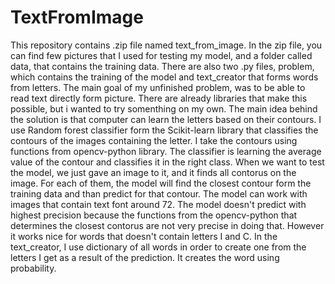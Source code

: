# TextFromImage
This repository contains .zip file named text_from_image.
In the zip file, you can find few pictures that I used for testing my model, and a folder called data, that contains the training data.
There are also two .py files, problem, which contains the training of the model and text_creator that forms words from letters.
The main goal of my unfinished problem, was to be able to read text directly form picture.
There are already libraries that make this possible, but i wanted to try somenthing on my own.
The main idea behind the solution is that computer can learn the letters based on their contours.
I use Random forest classifier form the Scikit-learn library that classifies the contours of the images containing the letter.
I take the contours using functions from opencv-python library.
The classifier is learning the average value of the contour and classifies it in the right class.
When we want to test the model, we just gave an image to it, and it finds all contorus on the image. For each of them, the model will find the
closest contour form the training data and than predict for that contour.
The model can work with images that contain text font around 72. 
The model doesn't predict with highest precision because the functions from the opencv-python that determines the closest contorus are not 
very precise in doing that. However it works nice for words that doesn't contain letters I and C.
In the text_creator, I use dictionary of all words in order to create one from the letters I get as a result of the prediction. It creates the
word using probability.

